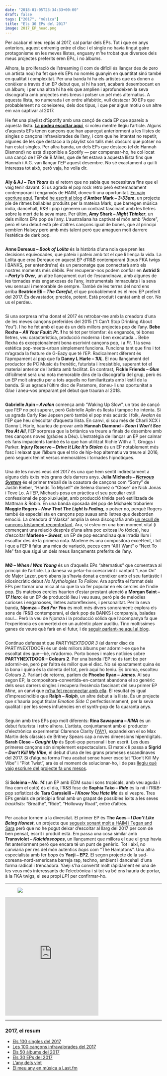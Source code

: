 ```yaml
---
date: "2018-01-05T23:34:33+00:00"
draft: false
tags: ["2017", "música"]
title: "Els 30 EPs del 2017"
image: 2017_EP_head.png
---
```

<p class="intro"><span class="dropcap">P</span>er acabar el meu rep&agrave;s al 2017, cal parlar dels EPs. Tot i que en anys anteriors, aquest entremig entre el disc i el single no havia tingut gaire protagonisme en les meves llistes, enguany m&rsquo;he trobat que diversos dels meus projectes preferits eren EPs, i no &agrave;lbums.</p>

Alhora, la proliferaci&oacute; de l&rsquo;streaming (i com de dif&iacute;cil &eacute;s llan&ccedil;ar des de zero un artista nou) ha fet que els EPs no nom&eacute;s guanyin en quantitat sin&oacute; tamb&eacute; en qualitat i complexitat. Per una banda hi ha els artistes que es donen a con&egrave;ixer a trav&eacute;s d&rsquo;un EP debut que, si hi ha sort, acabar&agrave; desembocant en un &agrave;lbum; i per una altra hi ha els que amplien i aprofundeixen la seva discografia amb projectes m&eacute;s breus i potser un p&egrave;l m&eacute;s alternatius. A aquesta llista, no numerada i en ordre alfab&egrave;tic, vull destacar 30 EPs que probablement no coneixereu, dels dos tipus, i que per algun motiu o un altre em van captivar al 2017.

<!-- more -->

He fet una playlist d&rsquo;Spotify amb una can&ccedil;&oacute; de cada EP que apareix a aquesta llista. **[La podeu escoltar aqu&iacute;](https://open.spotify.com/user/enricllonch/playlist/0hT5lnvkxlLPPHvHoZaM69)**, si voleu mentre llegiu l&rsquo;article. Alguns d&rsquo;aquests EPs tenen can&ccedil;ons que han aparegut anteriorment a les llistes de singles o can&ccedil;ons infravalorades de l&rsquo;any, i com que he intentat no repetir, algunes de les que destaco a la playlist s&oacute;n talls m&eacute;s obscurs que potser no han estat singles. Per altra banda, un dels EPs que destaco (el de Hannah Diamond) no est&agrave; disponible a Spotify &mdash; per compensar-ho, he col&middot;locat una can&ccedil;&oacute; de l&rsquo;EP de B.Miles, que de fet estava a aquesta llista fins que Hannah i A.G. van llan&ccedil;ar l'EP aquest desembre. No s&eacute; exactament a qui li interessa tot aix&ograve;, per&ograve; vaja, ho volia dir.

<figure>
	<img src="{{ '/assets/img/2017_EP_01.png' | prepend: site.baseurl }}" alt=""> 
</figure>

**Aly &amp; AJ &ndash; _Ten Years_** &eacute;s el retorn que no sabia que necessitava fins que el vaig tenir davant. Si us agrada el pop rock retro per&ograve; extremadament contemporani i enganx&oacute;s de HAIM, doneu-li una oportunitat. [En vaig escriure aqu&iacute;](http://enricllonch.com/post/168285698274/ten-years). Tamb&eacute; [he escrit al blog](http://enricllonch.com/post/167117406514/333am) d&rsquo;**Amber Mark &ndash; _3:33am_**, un projecte ple de ritmes ballables produ&iuml;ts per la mateixa Mark, que barregen m&uacute;sica &iacute;ndia, dancehall, R&amp;B i pop i generen un contrast fascinant amb les lletres sobre la mort de la seva mare. Per &uacute;ltim, **Amy Shark &ndash; _Night Thinker_**, un dels millors EPs pop de l&rsquo;any. L&rsquo;australiana ha captivat el m&oacute;n amb &ldquo;Adore&rdquo;, per&ograve; el seu debut est&agrave; ple d&rsquo;altres can&ccedil;ons igual de bones, que al principi semblen Halsey per&ograve; amb m&eacute;s talent per&ograve; que amaguen molt darrere l&rsquo;est&egrave;tica de dark pop. 

<figure>
	<img src="{{ '/assets/img/2017_EP_02.png' | prepend: site.baseurl }}" alt=""> 
</figure>

**Anne Dereaux &ndash; _Book of Lolita_** &eacute;s la hist&ograve;ria d&rsquo;una noia que pren les decisions equivocades, que pateix i pateix amb tot el que li llen&ccedil;a la vida. La Lolita que crea Dereaux en aquest EP d&rsquo;R&amp;B contemporani (tipus FKA twigs i BANKS, per entendre&rsquo;ns) &eacute;s un personatge que connectar&agrave; amb els nostres moments m&eacute;s d&egrave;bils. Per recuperar-nos podem confiar en **Astrid S &ndash; _Party&rsquo;s Over_**, un altre llan&ccedil;ament curt de l&rsquo;escandinava, amb algunes de les tornades m&eacute;s enganxoses de l&rsquo;any, instrumentals immaculats i la seva veu sensual i memorable de sempre. Tamb&eacute; de les terres del nord ens arriba **Beatrice Eli &ndash; _The Careful_**, el que probablement &eacute;s el meu EP preferit del 2017. &Eacute;s devastador, preci&oacute;s, potent. Est&agrave; produ&iuml;t i cantat amb el cor. No us el perdeu.

<figure>
	<img src="{{ '/assets/img/2017_EP_03.png' | prepend: site.baseurl }}" alt=""> 
</figure>

Si una sorpresa m&rsquo;ha donat el 2017 &eacute;s retrobar-me amb la creadora d&rsquo;una de les meves can&ccedil;ons preferides del 2015 (&ldquo;I Can&rsquo;t Stop Drinking About You&rdquo;). I ho he fet amb el que &eacute;s un dels millors projectes pop de l&rsquo;any. **Bebe Rexha &ndash; _All Your Fault: Pt. 1_** ho t&eacute; tot per triomfar: &eacute;s enganx&oacute;s, t&eacute; bones lletres, veu caracter&iacute;stica, producci&oacute; moderna i ben executada&hellip; Bebe Rexha &eacute;s excepcionalment bona escrivint can&ccedil;ons pop, i a *Pt. 1* la seva est&egrave;tica pop-meets-urban simplement funciona. Funciona tant que fins i tot m&rsquo;agrada la feature de G-Eazy que t&eacute; l&rsquo;EP. Radicalment diferent &eacute;s l&rsquo;apropament al pop que fa **Danny L Harle &ndash; _1UL_**. El nou llan&ccedil;ament del productor de PC Music &eacute;s fren&egrave;tic, futurista i irresistible, superant tot el material anterior de l&rsquo;artista amb facilitat. En contrast, **Fickle Friends &ndash; _Glue_** dif&iacute;cilment ser&agrave; una nota memorable dins de la discografia del grup, per&ograve; &eacute;s un EP molt atractiu per a tots aquells no familiaritzats amb l&rsquo;estil de la banda. Si us agrada l&rsquo;&uacute;ltim disc de Paramore, doneu-li una oportunitat a *Glue* i aneu-vos preparant pel debut que trauran al 2018.

<figure>
	<img src="{{ '/assets/img/2017_EP_04.png' | prepend: site.baseurl }}" alt=""> 
</figure>

**Gabrielle Apin &ndash; _Avalon_** comen&ccedil;a amb &ldquo;Waking Up Slow&rdquo;, un tros de can&ccedil;&oacute; que l&rsquo;EP no pot superar, per&ograve; Gabrielle Aplin &eacute;s llesta i tampoc ho intenta. Si us agrada Carly Rae Jepsen per&ograve; tamb&eacute; el pop m&eacute;s ac&uacute;stic i folk, *Avalon* &eacute;s l&rsquo;EP que heu d&rsquo;escoltar d&rsquo;aquesta llista. En canvi, si sou m&eacute;s de Charli XCX i Danny L Harle, haur&iacute;eu de provar amb **Hannah Diamond &ndash; _Soon I Won&rsquo;t See You At All_**, l&rsquo;EP sorpresa que la brit&agrave;nica va treure a finals de desembre amb tres can&ccedil;ons noves (gr&agrave;cies a D&eacute;u). L&rsquo;estrat&egrave;gia de llan&ccedil;ar un EP per calmar els fans impacients tamb&eacute; &eacute;s la que han utilitzat Richie With a T, Groggs i Parker. **Injury Reserve &ndash; _Drive It Like It&rsquo;s Stolen_** &eacute;s un EP notablement m&eacute;s fosc i relaxat que l&rsquo;&agrave;lbum que el trio de hip-hop alternatiu va treure al 2016, per&ograve; segueix tenint versos memorables i tornades hipn&ograve;tiques. 

<figure>
	<img src="{{ '/assets/img/2017_EP_05.png' | prepend: site.baseurl }}" alt=""> 
</figure>

Una de les noves veus del 2017 &eacute;s una que hem sentit indirectament a alguns dels &egrave;xits m&eacute;s grans dels darrers anys. **Julia Michaels &ndash; [_Nervous System_](http://enricllonch.com/post/163573323374/nervous-system)** &eacute;s el primer treball de la coautora de can&ccedil;ons com &ldquo;Sorry&rdquo; de Justin Bieber, &ldquo;Hands To Myself&rdquo; de Selena Gomez o &ldquo;Close&rdquo; de Nick Jonas i Tove Lo. A l&rsquo;EP, Michaels posa en pr&agrave;ctica el seu peculiar estil confessional de pop xiuxiuejat, amb producci&oacute; t&iacute;mida per&ograve; estilitzada de Mattman &amp; Robin. En una banda oposada del pop de Michaels trobar&iacute;em **Maggie Rogers &ndash; _Now That The Light Is Fading_**, o potser no, perqu&egrave; Rogers tamb&eacute; &eacute;s especialista en can&ccedil;ons pop suaus amb lletres que desborden emoci&oacute;. La creadora d&rsquo;&ldquo;Alaska&rdquo; amplia la seva discografia amb [un recull de can&ccedil;ons tristament recomfortant](http://enricllonch.com/post/158469367124/now-that-the-light-is-fading). Ara, si esteu en una bon moment vital (i comen&ccedil;ant una relaci&oacute; despr&eacute;s d&rsquo;una altra poc exitosa i/o t&ograve;xica), heu d&rsquo;escoltar **Marlene &ndash; _Sweet_**, un EP de pop escandinau que irradia llum i escalfor des de la primera nota. Marlene &eacute;s una compositora excel&middot;lent, i tot i que a l&rsquo;EP li falta una mica de variaci&oacute;, peces com &ldquo;All I Want&rdquo; o &ldquo;Next To Me&rdquo; fan que sigui un dels meus llan&ccedil;aments preferits de l&rsquo;any.

<figure>
	<img src="{{ '/assets/img/2017_EP_06.png' | prepend: site.baseurl }}" alt=""> 
</figure>

**M&Oslash; &ndash; _When I Was Young_** &eacute;s un d&rsquo;aquells EPs &ldquo;alternatius&rdquo; que comentava al principi de l&rsquo;article. La danesa va petar-ho coescrivint i cantant &ldquo;Lean On&rdquo; de Major Lazer, per&ograve; abans ja s&rsquo;havia donat a con&egrave;ixer amb el seu fant&agrave;stic i idiosincr&agrave;tic debut *No Mythologies To Follow*. Ara aprofita el format dels EPs per tornar una mica al so que la va fer popular en els cercles de l&rsquo;indie pop. Els mateixos cercles haurien d&rsquo;estar prestant atenci&oacute; a **Morgan Saint &ndash; _17 Hero_**: &eacute;s un EP de producci&oacute; lleu i veu suau, per&ograve; ple de melodies curioses i enganxoses, lletres autoreflexives, i personalitat. Per la seva banda, **Njomza &ndash; _Sad For You_** &eacute;s molt m&eacute;s divers sonorament: explora els sons de l&rsquo;R&amp;B contemporani, el dark pop de BANKS i companyia, balades soul&hellip; Per&ograve; la veu de Njomza i la producci&oacute; s&ograve;lida que l&rsquo;acompanya fa que l&rsquo;experi&egrave;ncia es converteixi en un aut&egrave;ntic plaer auditiu. Tinc molt&iacute;ssimes ganes de veure qu&egrave; far&agrave; en el futur, i de [seguir parlant-ne aqu&iacute; al blog](http://enricllonch.com/post/160124820804/sad-for-you).

<figure>
	<img src="{{ '/assets/img/2017_EP_07.png' | prepend: site.baseurl }}" alt=""> 
</figure>

Continuo defensant que *PARTYNEXTDOOR 3* (el darrer disc de PARTYNEXTDOOR) &eacute;s un dels millors &agrave;lbums per adormir-se que he escoltat des que&mdash;b&eacute;, m&rsquo;adormo. Porto bones i males not&iacute;cies sobre **PARTYNEXTDOOR &ndash; Colours 2**. Per una banda l&rsquo;EP no &eacute;s tant bo per adormir-se, per&ograve; per l&rsquo;altra &eacute;s millor que el disc. No s&eacute; exactament quina &eacute;s la bona i quina &eacute;s la dolenta del tot, per&ograve; aqu&iacute; ho teniu. &Eacute;s broma, escolteu *Colours 2*. Parlant de retorns, parlem de **Phoebe Ryan &ndash; _James_**. Al seu segon EP, la compositora-convertida-en-cantant abandona el so gen&egrave;ric dels seus darrers singles i recupera l&rsquo;ess&egrave;ncia fascinant del seu primer EP *Mine*, un canvi que [m&rsquo;ha fet reconnectar amb ella](http://enricllonch.com/post/167414462729/james). El resultat &eacute;s igual d&rsquo;imprescindible que **Ralph &ndash; _Ralph_**, un altre debut a la llista. &Eacute;s un projecte que s&rsquo;hauria pogut titular *Emotion Side C* perfect&iacute;ssimament, per la seva qualitat i per les seves influ&egrave;ncies en el synth-pop de fa quaranta anys.

<figure>
	<img src="{{ '/assets/img/2017_EP_08.png' | prepend: site.baseurl }}" alt=""> 
</figure>

Seguim amb tres EPs pop molt diferents: **Rina Sawayama &ndash; _RINA_** &eacute;s un debut futurista i retro alhora. L&rsquo;artista, conjuntament amb el productor d&rsquo;electr&ograve;nica experimental Clarence Clarity ([YAY](http://enricllonch.com/post/135632908054/els-20-&agrave;lbums-del-2015)), expandeixen el so Max Martin dels cl&agrave;ssics de Britney Spears cap a noves dimensions hiperdigitals. **Sarah Close &ndash; _Caught Up_** &eacute;s Spoti-pop personal i ben escrit. Les dues primeres can&ccedil;ons s&oacute;n simplement espectaculars. El mateix li passa a **Sigrid &ndash; _Don&rsquo;t Kill My Vibe_**, el debut d&rsquo;una de les grans promeses escandinaves del 2017. Si d&rsquo;alguna forma l&rsquo;heu acabat sense haver escoltat &ldquo;Don&rsquo;t Kill My Vibe&rdquo; i &ldquo;Plot Twist&rdquo;, ara &eacute;s el moment de solucionar-ho, i de pas [llegiu qu&egrave; vaig escriure del projecte fa uns mesos](http://enricllonch.com/post/160482187324/dont-kill-my-vibe-ep).

<figure>
	<img src="{{ '/assets/img/2017_EP_09.png' | prepend: site.baseurl }}" alt=""> 
</figure>

Si **Soleima &ndash; _No. 14_** (un EP amb EDM suau i sons tropicals, amb veu aguda i fina com el cot&oacute;) &eacute;s el dia, l&rsquo;R&amp;B fosc de **Sophia Tako &ndash; _Ride_** &eacute;s la nit i l&rsquo;R&amp;B-pop sofisticat de **Tara Carosielli &ndash; _I Know You Hate Me_** &eacute;s el vespre. Tres EPs genials de principi a final amb un grapat de possibles &egrave;xits a les seves *tracklists*: &ldquo;Breathe&rdquo;, &ldquo;Ride&rdquo;, &ldquo;Holloway Road&rdquo;, entre d&rsquo;altres.

<figure>
	<img src="{{ '/assets/img/2017_EP_10.png' | prepend: site.baseurl }}" alt=""> 
</figure>

Per acabar tornem a la diversitat. El primer EP &eacute;s **The Aces &ndash; _I Don&rsquo;t Like Being Honest_**, un projecte que [segueix sonant molt a HAIM i Tegan and Sara](http://enricllonch.com/post/162233486164/i-dont-like-being-honest) per&ograve; que no he pogut deixar d&rsquo;escoltar al llarg del 2017 per com de ben pensat, escrit i produ&iuml;t est&agrave;. Em passa una cosa similar amb **Transviolet &ndash; _Kaleidoscopes_**, un llan&ccedil;ament que millora el que el grup havia fet anteriorment per&ograve; que encara t&eacute; un punt de gen&egrave;ric. Tot i aix&iacute;, no canviaria per res del m&oacute;n aut&egrave;ntics *bops* com &ldquo;The Hamptons&rdquo;. Una altra especialista amb fer *bops* &eacute;s **Yaeji &ndash; EP2**. El segon projecte de la sud-coreana-nord-americana barreja rap, techno, ambient i dancehall d&rsquo;una forma radical i trencadora. Yaeji s&rsquo;ha convertit molt r&agrave;pidament en una de les veus m&eacute;s interessants de l&rsquo;electr&ograve;nica i si tot va b&eacute; ens hauria de portar, &agrave; la FKA twigs, el seu propi *LP1* per confirmar-ho.

* * *

<a href="https://open.spotify.com/user/enricllonch/playlist/0hT5lnvkxlLPPHvHoZaM69"><figure class="tmblr-full" data-orig-height="59" data-orig-width="1000" data-orig-src="https://78.media.tumblr.com/5b2df1c1be1af67351a971e36590c9c9/tumblr_p10liwVL7S1u00ofno1_1280.png"><img class="pImageFull" src="https://78.media.tumblr.com/4c6623bf75506cfbc1426cc68d6807e0/tumblr_inline_pd01vktXYE1rf46cf_540.png" data-orig-height="59" data-orig-width="1000" data-orig-src="https://78.media.tumblr.com/5b2df1c1be1af67351a971e36590c9c9/tumblr_p10liwVL7S1u00ofno1_1280.png"></figure></a>

<iframe src="https://open.spotify.com/embed/user/enricllonch/playlist/0hT5lnvkxlLPPHvHoZaM69" width="300" height="380" frameborder="0" allowtransparency="true"></iframe>

* * *

### 2017, el resum

*   [Els 100 singles del 2017](http://enricllonch.com/post/168578064154/2017-singles)
*   [Les 100 can&ccedil;ons infravalorades del 2017](http://enricllonch.com/post/168608041409/les-100-can&ccedil;ons-infravalorades-del-2017)
*   [Els 50 &agrave;lbums del 2017](http://enricllonch.com/post/169151406134/2017-albums)
*   [Els 30 EPs del 2017](http://enricllonch.com/post/169361832434/2017-eps)
*   [L&rsquo;any dels vint](http://enricllonch.com/post/169200421474/lany-dels-vint)
*   [El meu any en m&uacute;sica a Last.fm](http://enricllonch.com/post/169258514479/el-meu-any-en-m&uacute;sica-2017)